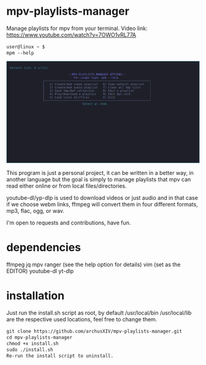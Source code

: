 # mpv-playlists-manager
Manage playlists for mpv from your terminal.
Video link: https://www.youtube.com/watch?v=7OWO1vRL77A
```
user@linux ~ $
mpm --help
```

![screenshot](https://github.com/archusXIV/mpv-playlists-manager/blob/main/mpm.png)


This program is just a personal project, it can be written in a better way,
in another language but the goal is simply to manage playlists that mpv can read
either online or from local files/directories.

youtube-dl/yp-dlp is used to download videos or just audio and in that case if
we choose webm links, ffmpeg will convert them in four different formats,
mp3, flac, ogg, or wav.

I'm open to requests and contributions, have fun.

# dependencies

ffmpeg
jq
mpv
ranger (see the help  option for details)
vim (set as the EDITOR)
youtube-dl
yt-dlp

# installation

Just run the install.sh script as root, by default /usr/local/bin /usr/local/lib are the
respective used locations, feel free to change them.
```
git clone https://github.com/archusXIV/mpv-playlists-manager.git
cd mpv-playlists-manager
chmod +x install.sh
sudo ./install.sh
Re-run the install script to uninstall.
```
